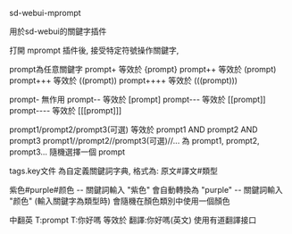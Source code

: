 sd-webui-mprompt

用於sd-webui的關鍵字插件

打開 mprompt 插件後, 接受特定符號操作關鍵字,

prompt為任意關鍵字
prompt+ 等效於 {prompt}
prompt++ 等效於 (prompt)
prompt+++ 等效於 ((prompt))
prompt++++ 等效於 (((prompt)))

prompt- 無作用
prompt-- 等效於 [prompt]
prompt--- 等效於 [[prompt]]
prompt---- 等效於 [[[prompt]]]

prompt1/prompt2/prompt3(可選) 等效於 prompt1 AND prompt2 AND prompt3
prompt1//prompt2//prompt3(可選)//... 為 prompt1, prompt2, prompt3... 隨機選擇一個 prompt

tags.key文件 為自定義關鍵詞字典, 格式為: 原文#譯文#類型

紫色#purple#颜色  -- 關鍵詞輸入 "紫色" 會自動轉換為 "purple"
                 -- 關鍵詞輸入 "颜色" (輸入關鍵字為類型時) 會隨機在顏色類別中使用一個顏色

中翻英 T:prompt
T:你好嗎 等效於 翻譯:你好嗎(英文) 使用有道翻譯接口





